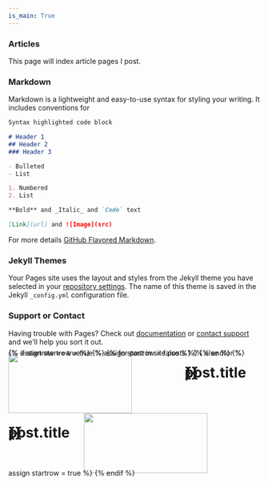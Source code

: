 ```yaml
---
is_main: True
---
```

### Articles

This page will index article pages I post.

### Markdown

Markdown is a lightweight and easy-to-use syntax for styling your writing. It includes conventions for

```markdown
Syntax highlighted code block

# Header 1
## Header 2
### Header 3

- Bulleted
- List

1. Numbered
2. List

**Bold** and _Italic_ and `Code` text

[Link](url) and ![Image](src)
```

For more details [GitHub Flavored Markdown](https://guides.github.com/features/mastering-markdown/).

### Jekyll Themes

Your Pages site uses the layout and styles from the Jekyll theme you have selected in your [repository settings](https://github.com/UncannyMisc/UncannyMisc.github.io/settings). The name of this theme is saved in the Jekyll `_config.yml` configuration file.

### Support or Contact

Having trouble with Pages? Check out [documentation](https://help.github.com/categories/github-pages-basics/) or [contact support](https://github.com/contact) and we’ll help you sort it out.

<div style = "width: -webkit-fill-available; line-height:0;">
  {% assign startrow = true %}
  {% for post in site.posts %}
    <div style = "width: 100%; float:left;">
		{% if startrow == true%}
			<div style = "width: 100%; float:left;" href="{{ post.url }}" title = "{{ post.title }}">
				<a>
					<img style = "width: 70%;object-fit: cover; height: 120px;" src = "{{ post.post_image }}">
				</a>
				<h1 style = "width: 30%; float:right;">
					{{ post.title }}
				</h1>
			</div>
			{% assign startrow = false %}
		{% else %}
			<div style = "width: 100%; float:right;" href="{{ post.url }}" title = "{{ post.title }}">
				<a>
					<img style = "width: 70%;object-fit: cover; height: 120px;" src = "{{ post.post_image }}">
				</a>
				<h1 style = "width: 30%; float:left;">
					{{ post.title }}
				</h1>
			</div>
			{% assign startrow = true %}
		{% endif %}
    </div>
  {% endfor %}
</div>